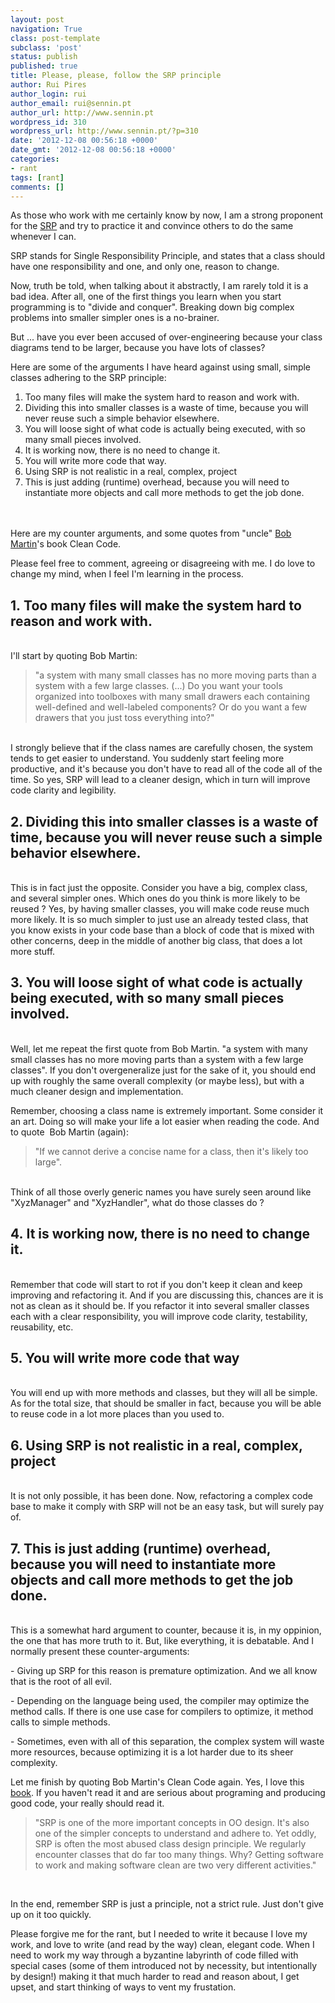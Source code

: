 ```yaml
---
layout: post
navigation: True
class: post-template
subclass: 'post'
status: publish
published: true
title: Please, please, follow the SRP principle
author: Rui Pires
author_login: rui
author_email: rui@sennin.pt
author_url: http://www.sennin.pt
wordpress_id: 310
wordpress_url: http://www.sennin.pt/?p=310
date: '2012-12-08 00:56:18 +0000'
date_gmt: '2012-12-08 00:56:18 +0000'
categories:
- rant
tags: [rant]
comments: []
---
```

<p>As those who work with me certainly know by now, I am a strong proponent for the <a href="http://en.wikipedia.org/wiki/Single_responsibility_principle">SRP</a>&nbsp;and try to practice it and convince others to do the same whenever I can.</p>
<p>SRP stands for Single Responsibility Principle, and states that a class should have one responsibility and one, and only one, reason to change.</p>
<p>Now, truth be told, when talking about it abstractly, I am rarely told it is a bad idea. After all, one of the first things you learn when you start programming is to "divide and conquer". Breaking down big complex problems into smaller simpler ones is a no-brainer.</p>
<p>But ... have you ever been accused of over-engineering because your class diagrams tend to be larger, because you have lots of classes?</p>
<p>Here are some of the arguments I have heard against using small, simple classes adhering to the SRP principle:</p>
<ol>
<li>Too many files will make the system hard to reason and work with.</li>
<li>Dividing this into smaller classes is a waste of time, because you will never reuse such a simple behavior elsewhere.</li>
<li>You will loose sight of what code is actually being executed, with so many small pieces involved.</li>
<li>It is working now, there is no need to change it.</li>
<li>You will write more code that way.</li>
<li>Using SRP is not realistic in a real, complex, project</li>
<li>This is just adding (runtime) overhead, because you will need to instantiate more objects and call more methods to get the job done.</li><br />
</ol><br />
Here are my counter arguments, and some quotes from "uncle" <a href="http://www.cleancoder.com/">Bob Martin</a>'s book Clean Code.</p>
<p>Please feel free to comment, agreeing or disagreeing with me. I do love to change my mind, when I feel I'm learning in the process.</p>
<h2>1.&nbsp;Too many files will make the system hard to reason and work with.</h2><br />
I'll start by quoting Bob Martin:
<blockquote>"a system with many small classes has no more moving parts than a system with a few large classes. (...) Do you want your tools organized into toolboxes with many small drawers each containing well-defined and well-labeled components? Or do you want a few drawers that you just toss everything into?"</blockquote><br />
I strongly believe that if the class names are carefully chosen, the system tends to get easier to understand. You suddenly start feeling more productive, and it's because you don't have to read all of the code all of the time. So yes, SRP will lead to a cleaner design, which in turn will improve code clarity and legibility.
<h2>2. Dividing this into smaller classes is a waste of time, because you will never reuse such a simple behavior elsewhere.</h2><br />
This is in fact just the opposite. Consider you have a big, complex class, and several simpler ones. Which ones do you think is more likely to be reused ? Yes, by having smaller classes, you will make code reuse much more likely. It is so much simpler to just use an already tested class, that you know exists in your code base than a block of code that is mixed with other concerns, deep in the middle of another big class, that does a lot more stuff.
<h2>3. You will loose sight of what code is actually being executed, with so many small pieces involved.</h2><br />
Well, let me repeat the first quote from Bob Martin.&nbsp;"a system with many small classes has no more moving parts than a system with a few large classes". If you don't overgeneralize just for the sake of it, you should end up with roughly the same overall complexity (or maybe less), but with a much cleaner design and implementation.
<p>Remember, choosing a class name is extremely important. Some consider it an art. Doing so will make your life a lot easier when reading the code. And to quote &nbsp;Bob Martin (again):</p>
<blockquote>"If we cannot derive a concise name for a class, then it's likely too large".</blockquote><br />
Think of all those overly generic names you have surely seen around like "XyzManager" and "XyzHandler", what do those classes do ?
<h2>4.&nbsp;It is working now, there is no need to change it.</h2><br />
Remember that code will start to rot if you don't keep it clean and keep improving and refactoring it. And if you are discussing this, chances are it is not as clean as it should be. If you refactor it into several smaller classes each with a clear responsibility, you will improve code clarity, testability, reusability, etc.
<h2>5. You will write more code that way</h2><br />
You will end up with more methods and classes, but they will all be simple. As for the total size, that should be smaller in fact, because you will be able to reuse code in a lot more places than you used to.
<h2>6. Using SRP is not realistic in a real, complex, project</h2><br />
It is not only possible, it has been done. Now, refactoring a complex code base to make it comply with SRP will not be an easy task, but will surely pay of.
<h2>7. This is just adding (runtime) overhead, because you will need to instantiate more objects and call more methods to get the job done.</h2><br />
This is a somewhat hard argument to counter, because it is, in my oppinion, the one that has more truth to it. But, like everything, it is debatable. And I normally present these counter-arguments:
<p>- Giving up SRP for this reason is premature optimization. And we all know that is the root of all evil.</p>
<p>- Depending on the language being used, the compiler may optimize the method calls. If there is one use case for compilers to optimize, it method calls to simple methods.</p>
<p>- Sometimes, even with all of this separation, the complex system will waste more resources, because optimizing it is a lot harder due to its sheer complexity.</p>
<p>Let me finish by quoting Bob Martin's Clean Code again. Yes, I love this <a href="https://sites.google.com/site/unclebobconsultingllc/books/clean-code-a-handbook-of-agile-software-craftsmanship">book</a>. If you haven't read it and are serious about programing and producing good code, your really should read it.</p>
<blockquote>"SRP is one of the more important concepts in OO design. It's also one of the simpler concepts to understand and adhere to. Yet oddly, SRP is often the most abused class design principle. We regularly encounter classes that do far too many things. Why? Getting software to work and making software clean are two very different activities."</blockquote><br />

<p>In the end, remember SRP is just a principle, not a strict rule. Just don't give up on it too quickly.</p>
<p>Please forgive me for the rant, but I needed to write it because I love my work, and love to write (and read by the way) clean, elegant code. When I need to work my way through a byzantine labyrinth of code filled with special cases (some of them introduced not by necessity, but intentionally by design!) making it that much harder to read and reason about, I get upset, and start thinking of ways to vent my frustation.</p>
